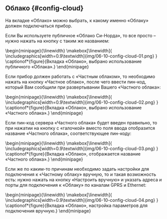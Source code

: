 ## Облако {#config-cloud}

На вкладке «Облако» можно  выбрать, к какому именно «Облаку» должен подключаться прибор.

Если Вы используете публичное «Облако Си-Норда», то все просто – нужно нажать на кнопку с таким же названием:

\begin{minipage}{\linewidth}
	\makebox[\linewidth]{
 		\includegraphics[width=0.9\textwidth]{img/06-10-config-cloud-01.png}
 	}
	\captionof*{figure}{Вкладка «Облако», выбрано использование публичного «Облака».}
\end{minipage}

Если прибор должен работать с «Частным облаком», то необходимо нажать на кнопку «Частное облако», после чего ввести пин-код, который Вам сообщили при развертывании Вашего «Частного облака»:

\begin{minipage}{\linewidth}
	\makebox[\linewidth]{
 		\includegraphics[width=0.9\textwidth]{img/06-10-config-cloud-02.png}
 	}
	\captionof*{figure}{Вкладка «Облако», выбрано использование «Частного облака».}
\end{minipage}

Если пин-код сервера «Частного облака» будет введен правильно, то при нажатии на кнопку с «галочкой» вместо поля ввода отобразится название «Частного облака», соответствующее пин-коду:

\begin{minipage}{\linewidth}
	\makebox[\linewidth]{
 		\includegraphics[width=0.9\textwidth]{img/06-10-config-cloud-03.png}
 	}
	\captionof*{figure}{Вкладка «Облако», отображается название «Частного облака».}
\end{minipage}

Если же по каким-то причинам необходимо задать настройки для подключения к «Частному облаку» вручную, то и такая возможность есть: нужно нажать на кнопку «Настроить вручную» и указать адреса и порты для подключения к «Облаку» по каналам GPRS и Ethernet:

\begin{minipage}{\linewidth}
	\makebox[\linewidth]{
 		\includegraphics[width=0.9\textwidth]{img/06-10-config-cloud-04.png}
 	}
	\captionof*{figure}{Вкладка «Облако», настройка параметров для подключения вручную.}
\end{minipage}
